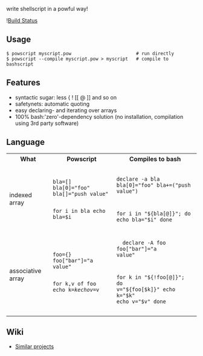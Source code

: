 write shellscript in a powful way!

\![Build Status](https://travis-ci.org/coderofsalvation/powscript.svg?branch=master)

## Usage
    
    $ powscript myscript.pow                        # run directly
    $ powscript --compile myscript.pow > myscript   # compile to bashscript

## Features

* syntactic sugar: less { ! [[ @ ]] and so on
* safetynets: automatic quoting
* easy declaring- and iterating over arrays
* 100% bash:'zero'-dependency solution (no installation, compilation using 3rd party software)

## Language

<table style="width:100%">
  <tr>
    <th>What</th>
    <th>Powscript</th>
    <th>Compiles to bash</th>
  </tr>
  <tr>
    <td>indexed array</td>
    <td>
      <pre>
        <code>
bla=[]
bla[0]="foo"
bla[]="push value"

for i in bla
  echo bla=$i
        </code>
      </pre>
    </td>
    <td>
      <pre>
        <code>
declare -a   bla
bla[0]="foo"
bla+=("push value")

for i in "${bla[@]}"; do
  echo bla="$i"
done
        </code>
      </pre>
    </td>
  </tr>

  <tr>
    <td>associative array</td>
    <td>
      <pre>
        <code>
foo={}
foo["bar"]="a value"

for k,v of foo
  echo k=$k
  echo v=$v
        </code>
      </pre>
    </td>
    <td>
      <pre>
        <code>
declare -A   foo
foo["bar"]="a value"

for k in "${!foo[@]}"; do
  v="${foo[$k]}"
  echo k="$k"
  echo v="$v"
done
        </code>
      </pre>
    </td>
  </tr>
</table>

## Wiki

* [Similar projects](https://github.com/coderofsalvation/powscript/wiki/Similar-projects)
